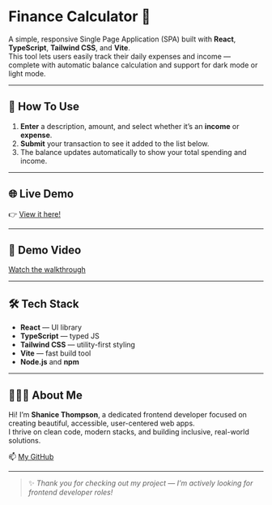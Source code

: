 # Finance Calculator 💸

A simple, responsive Single Page Application (SPA) built with **React**, **TypeScript**, **Tailwind CSS**, and **Vite**.  
This tool lets users easily track their daily expenses and income — complete with automatic balance calculation and support for dark mode or light mode.

---

## 🚀 How To Use

1. **Enter** a description, amount, and select whether it’s an **income** or **expense**.
2. **Submit** your transaction to see it added to the list below.
3. The balance updates automatically to show your total spending and income.

---

## 🌐 Live Demo

👉 [View it here!](https://shanice826.github.io/Finance_Calculator/)

---

## 🎥 Demo Video

[Watch the walkthrough](https://github.com/user-attachments/assets/52b40bd0-b672-49d4-828a-8426c9edfae6)

---

## 🛠 Tech Stack

- **React** — UI library
- **TypeScript** — typed JS
- **Tailwind CSS** — utility-first styling
- **Vite** — fast build tool
- **Node.js** and **npm**

---

## 👩🏾‍💻 About Me

Hi! I’m **Shanice Thompson**, a dedicated frontend developer focused on creating beautiful, accessible, user-centered web apps.  
I thrive on clean code, modern stacks, and building inclusive, real-world solutions.

📫 [My GitHub](https://github.com/shanice826)

---

> ✨ *Thank you for checking out my project — I’m actively looking for frontend developer roles!*
